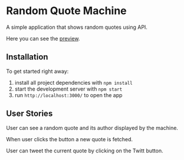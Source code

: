 # Random Quote Machine

A simple application that shows random quotes using API.

Here you can see the [preview](https://codepen.io/huma12345/pen/PoqBMwq?editors=0100).

## Installation

To get started right away:

1. install all project dependencies with ``` npm install ```
2. start the development server with ``` npm start ```
3. run ``` http://localhost:3000/ ``` to open the app

## User Stories

User can see a random quote and its author displayed by the machine.

When user clicks the button a new quote is fetched.

User can tweet the current quote by clicking on the Twitt button.